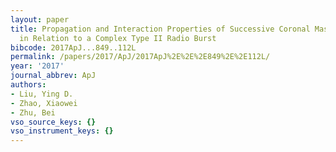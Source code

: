 ```yaml
---
layout: paper
title: Propagation and Interaction Properties of Successive Coronal Mass Ejections
  in Relation to a Complex Type II Radio Burst
bibcode: 2017ApJ...849..112L
permalink: /papers/2017/ApJ/2017ApJ%2E%2E%2E849%2E%2E112L/
year: '2017'
journal_abbrev: ApJ
authors:
- Liu, Ying D.
- Zhao, Xiaowei
- Zhu, Bei
vso_source_keys: {}
vso_instrument_keys: {}
---
```

